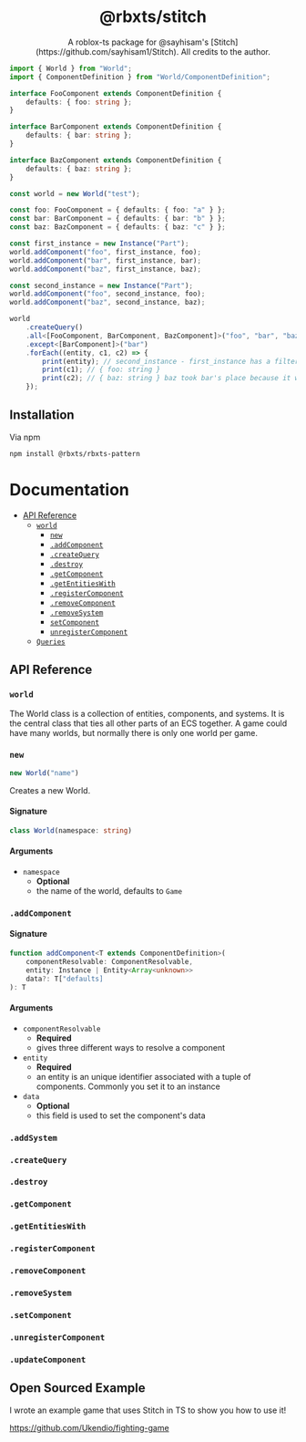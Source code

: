<h1 align="center">@rbxts/stitch</h1>

<p align="center">
A roblox-ts package for @sayhisam's [Stitch](https://github.com/sayhisam1/Stitch). All credits to the author.
</p>

```ts
import { World } from "World";
import { ComponentDefinition } from "World/ComponentDefinition";

interface FooComponent extends ComponentDefinition {
	defaults: { foo: string };
}

interface BarComponent extends ComponentDefinition {
	defaults: { bar: string };
}

interface BazComponent extends ComponentDefinition {
	defaults: { baz: string };
}

const world = new World("test");

const foo: FooComponent = { defaults: { foo: "a" } };
const bar: BarComponent = { defaults: { bar: "b" } };
const baz: BazComponent = { defaults: { baz: "c" } };

const first_instance = new Instance("Part");
world.addComponent("foo", first_instance, foo);
world.addComponent("bar", first_instance, bar);
world.addComponent("baz", first_instance, baz);

const second_instance = new Instance("Part");
world.addComponent("foo", second_instance, foo);
world.addComponent("baz", second_instance, baz);

world
	.createQuery()
	.all<[FooComponent, BarComponent, BazComponent]>("foo", "bar", "baz")
	.except<[BarComponent]>("bar")
	.forEach((entity, c1, c2) => {
		print(entity); // second_instance - first_instance has a filtered out component thus wont be included
		print(c1); // { foo: string }
		print(c2); // { baz: string } baz took bar's place because it was filtered out
	});
```

## Installation

Via npm

```
npm install @rbxts/rbxts-pattern
```

# Documentation

- [API Reference](#api-reference)
  - [`world`](#world)
	- [`new`](#new)
	- [`.addComponent`](#.addComponent)
	- [`.createQuery`](#.createQuery)
	- [`.destroy`](#.destroy)
	- [`.getComponent`](#.getComponent)
	- [`.getEntitiesWith`](#.getEntitiesWith)
	- [`.registerComponent`](#.registerComponent)
	- [`.removeComponent`](#.removeComponent)
	- [`.removeSystem`](#.removeSystem)
	- [`setComponent`](#setComponent)
	- [`unregisterComponent`](#unregisterComponent)
  - [`Queries`](#Queries)

## API Reference 

### `world`

The World class is a collection of entities, components, and systems. It is the central class that ties all other parts of an ECS together. A game could have many worlds, but normally there is only one world per game.

### `new`
```ts
new World("name")
```

Creates a new World.

#### Signature

```ts
class World(namespace: string)
```

#### Arguments

- `namespace`
  - **Optional**
  - the name of the world, defaults to `Game`

### `.addComponent`

#### Signature

```ts
function addComponent<T extends ComponentDefinition>(
	componentResolvable: ComponentResolvable,
	entity: Instance | Entity<Array<unknown>>
	data?: T["defaults]
): T
```

#### Arguments

- `componentResolvable`
  - **Required**
  - gives three different ways to resolve a component
- `entity`
  - **Required**
  - an entity is an unique identifier associated with a tuple of components. Commonly you set it to an instance
- `data`
  - **Optional**
  - this field is used to set the component's data

### `.addSystem`

### `.createQuery`

### `.destroy`

### `.getComponent`

### `.getEntitiesWith`

### `.registerComponent`

### `.removeComponent`

### `.removeSystem`

### `.setComponent`

### `.unregisterComponent`

### `.updateComponent`


## Open Sourced Example

I wrote an example game that uses Stitch in TS to show you how to use it!

https://github.com/Ukendio/fighting-game
